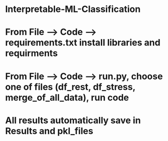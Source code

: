 # Interpretable-ML-Classification
# From File --> Code --> requirements.txt install libraries and requirments
# From File --> Code --> run.py, choose one of files (df_rest, df_stress, merge_of_all_data), run code
# All results automatically save in Results and pkl_files
